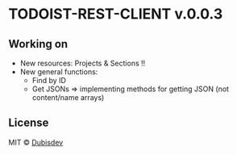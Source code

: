 # TODOIST-REST-CLIENT v.0.0.3

## Working on

- New resources: Projects & Sections !!
- New general functions:
  - Find by ID
  - Get JSONs => implementing methods for getting JSON (not content/name arrays)

## License

MIT © [Dubisdev](https://dubis.dev)
